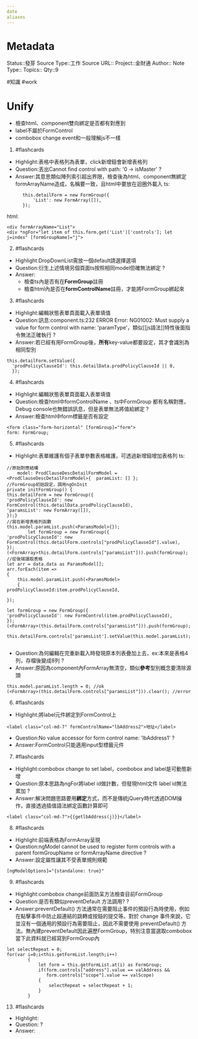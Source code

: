 ```yaml
---
date
aliases
---
```

# Metadata
Status::發芽
Source Type::工作
Source URL::
Project::金財通
Author::
Note Type::
Topics::
Qty::9

#知識 #work 
# Unify
- 檢查html、component雙向綁定是否都有對應到
- label不屬於FormControl
- combobox change event和一般理解js不一樣


1. #flashcards 
- Highlight:表格中表格列為表單，click新增鈕會新增表格列
- Question:丟出Cannot find control with path: '0 -> isMaster'
?
- Answer:其意思類似陣列索引超出界限，檢查後為html、component無綁定formArrayName造成，名稱要一致，且html中要放在迴圈外載入
ts:
```
      this.detailForm = new FormGroup({
          'List': new FormArray([]),
      });
```
html:
```
<div formArrayName="List">
<div *ngFor="let item of this.form.get('List')['controls']; let j=index" [formGroupName]="j">
```


2. #flashcards 
- Highlight:DropDownList需放一個default請選擇選項
- Question:衍生上述情境另個頁面ts按照相同model但確無法綁定
?
- Answer:
  - 檢查ts內是否有在**FormGroup**註冊
  - 檢查html內是否在**formControlName**註冊，才能將FormGroup綁起來

3. #flashcards 
- Highlight:編輯狀態表單頁面載入表單填值
- Question:訊息:component.ts:232 ERROR Error: NG01002: Must supply a value for form control with name: 'paramType'，類似[[js語法]]特性後面指令無法正確執行
?
- Answer:若已經有用FormGroup後，**所有**key-value都要設定，其才會識別為相同型別
```
this.detailForm.setValue({
  'prodPolicyClauseId': this.detailData.prodPolicyClauseId || 0,
  });
```


4. #flashcards 
- Highlight:編輯狀態表單頁面載入表單填值
- Question:檢查html中formControlName 、ts中FormGroup 都有名稱對應，Debug console也無錯誤訊息，但是表單無法將值給綁定
?
- Answer:檢查html中form標籤是否有設定
```
<form class="form-horizontal" [formGroup]="form">
form: FormGroup;
```

5. #flashcards 
- Highlight:表單維護有個子表單參數表格維護，可透過新增鈕增加表格列
ts:
```
//原始對應結構
    model: ProdClauseDescDetailFormModel = <ProdClauseDescDetailFormModel>{  paramList: [] };
//FormGroup初始設定，調用ngOnInit
private initFormGroup() {
this.detailForm = new FormGroup({
'prodPolicyClauseId': new FormControl(this.detailData.prodPolicyClauseId),
'paramsList': new FormArray([]),
});}
//寫在新增表格列函數
this.model.paramList.push(<ParamsModel>{});
        let formGroup = new FormGroup({
'prodPolicyClauseId': new FormControl(this.detailForm.controls["prodPolicyClauseId"].value),
});        (<FormArray>this.detailForm.controls["paramsList"])).push(formGroup);
//從後端讀取表格
let arr = data.data as ParamsModel[];
arr.forEach(item =>
{
	this.model.paramList.push(<ParamsModel>
	{                        prodPolicyClauseId:item.prodPolicyClauseId,

});

let formGroup = new FormGroup({
'prodPolicyClauseId': new FormControl(item.prodPolicyClauseId),
});
(<FormArray>(this.detailForm.controls["paramsList"])).push(formGroup);     this.detailForm.controls['paramsList'].setValue(this.model.paramList);   
```
- Question:為何編輯在完重新載入時發現原本列表疊加上去，ex:本來是表格4列，存檔後變成8列
?
- Answer:原因為component內FormArray無清空，類似**參考**型別概念要清除源頭
```
this.model.paramList.length = 0; //ok
(<FormArray>(this.detailForm.controls["paramsList"])).clear(); //error
```

6. #flashcards 
- Highlight:將label元件綁定到FormControl上
```
<label class="col-md-7" formControlName="lbAddress2">地址</label>
```
- Question:No value accessor for form control name: 'lbAddress1'
?
- Answer:FormControl只能適用input型標籤元件

7. #flashcards 
- Highlight:combobox change to set label，combobox and label是可動態新增
- Question:原本思路為ngFor將label id做計數，但發現html文件 label id無法累加
?
- Answer:解決問題思路要用**綁定**方式，而不是傳統jQuery時代透過DOM操作，直接透過插值語法綁定函數計算即可
```
<label class="col-md-7">{{getlbAddress(j)}}</label>

```


8. #flashcards 
- Highlight:前端表格為FormArray呈現
- Question:ngModel cannot be used to register form controls with a parent formGroupName or formArrayName directive
?
- Answer:設定屬性讓其不受表單規則規範
```
[ngModelOptions]="{standalone: true}"
```

9. #flashcards 
- Highlight:combobox change前面防呆方法檢查目前FormGroup
- Question:是否有類似preventDefault 方法調用?
?
- Answer:preventDefault() 方法通常在需要阻止事件的預設行為時使用，例如在點擊事件中防止超連結的跳轉或按鈕的提交等。對於 change 事件來說，它並沒有一個通用的預設行為需要阻止，因此不需要使用 preventDefault() 方法。無內建preventDefault因此遍歷FormGroup，特別注意當選取combobox當下此資料就已經寫到FormGroup內
```
let selectRepeat = 0;
for(var i=0;i<this.getFormList.length;i++)
        {
            let form = this.getFormList.at(i) as FormGroup;
            if(form.controls["address"].value == valAddress &&
               form.controls["scope"].value == valScope)
            {
                selectRepeat = selectRepeat + 1;
            }
        }
```



13. #flashcards 
- Highlight:
- Question:
?
- Answer:
